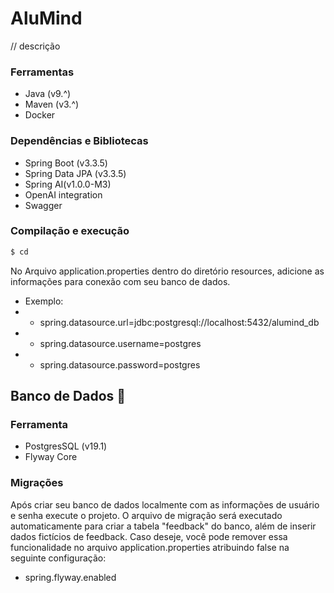 # AluMind
// descrição
  ### Ferramentas
  - Java (v9.^)
  - Maven (v3.^)
  - Docker
  ### Dependências e Bibliotecas
  -  Spring Boot (v3.3.5)
  -  Spring Data JPA (v3.3.5)
  -  Spring AI(v1.0.0-M3)
  - OpenAI integration
  - Swagger                                  
  ### Compilação e execução
  ```bash
  $ cd 
  ```
No Arquivo application.properties dentro do diretório resources, adicione as informações para conexão com seu banco de dados.
- Exemplo:
- - spring.datasource.url=jdbc:postgresql://localhost:5432/alumind_db
- - spring.datasource.username=postgres
- - spring.datasource.password=postgres

## Banco de Dados :bank:
### Ferramenta
- PostgresSQL (v19.1)
- Flyway Core
### Migrações
Após criar seu banco de dados localmente com as informações de usuário e senha execute o projeto. O arquivo de migração será executado automaticamente para criar a tabela "feedback" do banco, além de inserir dados fictícios de feedback. Caso deseje, você pode remover essa funcionalidade no arquivo application.properties atribuindo false na seguinte configuração:
- spring.flyway.enabled

  




